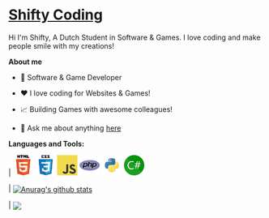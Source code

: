 # <a href="https://github.com/ShiftyGaming">Shifty Coding</a>

Hi I'm Shifty, A Dutch Student in Software & Games. I love coding and make people smile with my creations!

**About me**

- 💼 Software & Game Developer
- ❤️ I love coding for Websites & Games!
- 📈 Building Games with awesome colleagues!

- 💬 Ask me about anything [here](https://github.com/shiftygaming/shiftygaming/issues)

**Languages and Tools:**  

| <code><img height="40" src="https://raw.githubusercontent.com/github/explore/80688e429a7d4ef2fca1e82350fe8e3517d3494d/topics/html/html.png"></code>
<code><img height="40" src="https://raw.githubusercontent.com/github/explore/80688e429a7d4ef2fca1e82350fe8e3517d3494d/topics/css/css.png"></code>
<code><img height="40" src="https://raw.githubusercontent.com/github/explore/80688e429a7d4ef2fca1e82350fe8e3517d3494d/topics/javascript/javascript.png"></code>
<code><img height="40" src="https://raw.githubusercontent.com/github/explore/80688e429a7d4ef2fca1e82350fe8e3517d3494d/topics/php/php.png"></code>
<code><img height="40" src="https://raw.githubusercontent.com/github/explore/80688e429a7d4ef2fca1e82350fe8e3517d3494d/topics/python/python.png"></code>
<code><img height="40" src="https://raw.githubusercontent.com/github/explore/80688e429a7d4ef2fca1e82350fe8e3517d3494d/topics/csharp/csharp.png"></code> 

| <a href="https://github.com/anuraghazra/github-readme-stats"><img align="center" src="https://github-readme-stats.vercel.app/api?username=shiftygaming&count_private=true&show_icons=true&include_all_commits=true&theme=dark&hide_border=true" alt="Anurag's github stats" /></a> 

| <a href="https://github.com/anuraghazra/github-readme-stats"><img align="center" src="https://github-readme-stats.vercel.app/api/top-langs/?username=shiftygaming&layout=compact&theme=dark&hide_border=true" /></a> 

